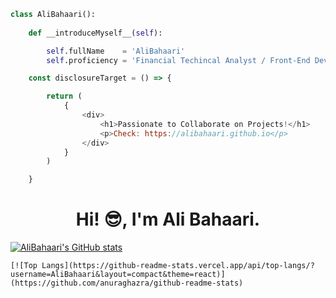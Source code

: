 ```python
class AliBahaari():
    
    def __introduceMyself__(self):

        self.fullName    = 'AliBahaari'
        self.proficiency = 'Financial Techincal Analyst / Front-End Developer + Python / UI + UX'
```

```javascript
    const disclosureTarget = () => {

        return (
            {
                <div>
                    <h1>Passionate to Collaborate on Projects!</h1>
                    <p>Check: https://alibahaari.github.io</p>
                </div>
            }
        )

    }
````

<h1 align="center">Hi! 😎, I'm Ali Bahaari.</h1>

[![AliBahaari's GitHub stats](https://github-readme-stats.vercel.app/api?username=AliBahaari&show_icons=true&theme=react)](https://github.com/anuraghazra/github-readme-stats)
    
<p align="center">
    
    [![Top Langs](https://github-readme-stats.vercel.app/api/top-langs/?username=AliBahaari&layout=compact&theme=react)](https://github.com/anuraghazra/github-readme-stats)

</p>

